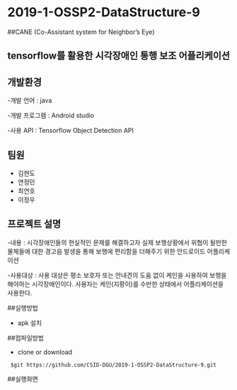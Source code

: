 # 2019-1-OSSP2-DataStructure-9
 
 ##CANE (Co-Assistant system for Neighbor’s Eye)
 
 ## tensorflow를 활용한 시각장애인 통행 보조 어플리케이션
 
 ## 개발환경
 
-개발 언어 : java

-개발 프로그램 : Android studio

-사용 API :  Tensorflow Object Detection API 

## 팀원

- 김현도
- 연정민
- 최연호
- 이정우

## 프로젝트 설명

-내용 : 시각장애인들의 현실적인 문제를 해결하고자 실제 보행상황에서 위협이 될만한 물체들에 대한 경고음 발생을 통해 보행에 편리함을 더해주기 위한 안드로이드 어플리케이션

-사용대상 : 사용 대상은 평소 보호자 또는 안내견의 도움 없이 케인을 사용하여 보행을 해야하는 시각장애인이다. 사용자는 케인(지팡이)를 수반한 상태에서 어플리케이션을 사용한다.

##실행방법

- apk 설치

##컴파일방법

- clone or download
<pre><code> $git https://github.com/CSID-DGU/2019-1-OSSP2-DataStructure-9.git </code></pre>

##실행화면





